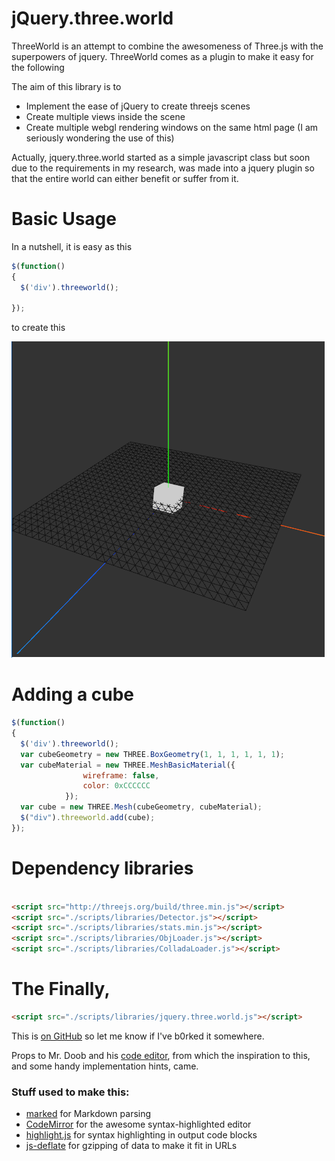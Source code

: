 # jQuery.three.world

ThreeWorld is an attempt to combine the awesomeness of Three.js with the superpowers of jquery. ThreeWorld comes as a plugin to make it easy for the following

The aim of this library is to

 * Implement the ease of jQuery to create threejs scenes
 * Create multiple views inside the scene
 * Create multiple webgl rendering windows on the same html page (I am seriously wondering the use of this)


Actually, jquery.three.world started as a simple javascript class but soon due to the requirements in my research, was made into a jquery plugin so that the entire world can either benefit or suffer from it.

# Basic Usage

In a nutshell, it is easy as this

```javascript
$(function()
{
  $('div').threeworld();

});
```

to create this


![Alt text](/screenshots/basic.png?raw=true "Basic Usage")

# Adding a cube


```javascript
$(function()
{
  $('div').threeworld();
  var cubeGeometry = new THREE.BoxGeometry(1, 1, 1, 1, 1, 1);
  var cubeMaterial = new THREE.MeshBasicMaterial({
                wireframe: false,
                color: 0xCCCCCC
            });
  var cube = new THREE.Mesh(cubeGeometry, cubeMaterial);
  $("div").threeworld.add(cube);
});
```

# Dependency libraries

```html

<script src="http://threejs.org/build/three.min.js"></script>
<script src="./scripts/libraries/Detector.js"></script>
<script src="./scripts/libraries/stats.min.js"></script>
<script src="./scripts/libraries/ObjLoader.js"></script>
<script src="./scripts/libraries/ColladaLoader.js"></script>        

```
# The Finally,
```html
<script src="./scripts/libraries/jquery.three.world.js"></script>
```

This is [on GitHub](https://github.com/jbt/markdown-editor) so let me know if I've b0rked it somewhere.


Props to Mr. Doob and his [code editor](http://mrdoob.com/projects/code-editor/), from which
the inspiration to this, and some handy implementation hints, came.

### Stuff used to make this:

 * [marked](https://github.com/chjj) for Markdown parsing
 * [CodeMirror](http://codemirror.net/) for the awesome syntax-highlighted editor
 * [highlight.js](http://softwaremaniacs.org/soft/highlight/en/) for syntax highlighting in output code blocks
 * [js-deflate](https://github.com/dankogai/js-deflate) for gzipping of data to make it fit in URLs

